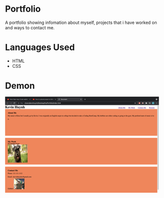 # Portfolio
A portfolio showing infomation about myself, projects that i have worked on and ways to contact me.

# Languages Used
- HTML
- CSS

# Demon
![PortfolioDemo](./images/PortfolioDemo.jpeg)
